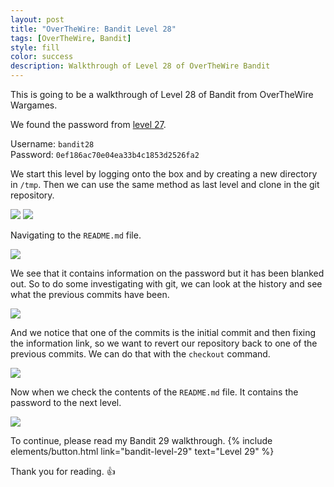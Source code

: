 ```yaml
---
layout: post
title: "OverTheWire: Bandit Level 28"
tags: [OverTheWire, Bandit]
style: fill
color: success
description: Walkthrough of Level 28 of OverTheWire Bandit
---
```


This is going to be a walkthrough of Level 28 of Bandit from OverTheWire Wargames.

We found the password from [level 27](bandit-level-27).

Username: `bandit28`  
Password: `0ef186ac70e04ea33b4c1853d2526fa2`

We start this level by logging onto the box and by creating a new directory in `/tmp`. Then we can use the same method as last level and clone in the git repository.

![](/assets/posts/OverTheWire/Bandit/Bandit28/picture1.png)
![](/assets/posts/OverTheWire/Bandit/Bandit28/picture2.png)

Navigating to the `README.md` file.

![](/assets/posts/OverTheWire/Bandit/Bandit28/picture3.png)

We see that it contains information on the password but it has been blanked out. So to do some investigating with git, we can look at the history and see what the previous commits have been.

![](/assets/posts/OverTheWire/Bandit/Bandit28/picture4.png)

And we notice that one of the commits is the initial commit and then fixing the information link, so we want to revert our repository back to one of the previous commits. We can do that with the `checkout` command.

![](/assets/posts/OverTheWire/Bandit/Bandit28/picture5.png)

Now when we check the contents of the `README.md` file. It contains the password to the next level.

![](/assets/posts/OverTheWire/Bandit/Bandit28/picture6.png)

To continue, please read my Bandit 29 walkthrough. {% include elements/button.html link="bandit-level-29" text="Level 29" %}

Thank you for reading. :+1: